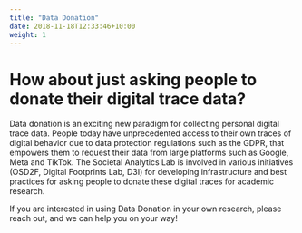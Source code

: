 ```yaml
---
title: "Data Donation"
date: 2018-11-18T12:33:46+10:00
weight: 1
---
```


# How about just asking people to donate their digital trace data?

Data donation is an exciting new paradigm for collecting personal digital trace data. People today have unprecedented access to their own traces of digital behavior due to data protection regulations such as the GDPR, that empowers them to request their data from large platforms such as Google, Meta and TikTok. The Societal Analytics Lab is involved in various initiatives (OSD2F, Digital Footprints Lab, D3I) for developing infrastructure and best practices for asking people to donate these digital traces for academic research.

If you are interested in using Data Donation in your own research, please reach out, and we can help you on your way!